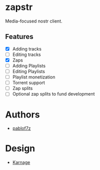 # zapstr

Media-focused nostr client.

## Features

- [x] Adding tracks
- [ ] Editing tracks
- [x] Zaps
- [ ] Adding Playlists
- [ ] Editing Playlists
- [ ] Playlist monetization
- [ ] Torrent support
- [ ] Zap splits
- [ ] Optional zap splits to fund development

# Authors

* [pablof7z](nostr:npub1l2vyh47mk2p0qlsku7hg0vn29faehy9hy34ygaclpn66ukqp3afqutajft)

# Design

* [Karnage](nostr:npub1r0rs5q2gk0e3dk3nlc7gnu378ec6cnlenqp8a3cjhyzu6f8k5sgs4sq9ac)

